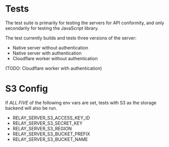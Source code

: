 # Tests

The test suite is primarily for testing the servers for API conformity, and only secondarily for
testing the JavaScript library.

The test currently builds and tests three versions of the server:

- Native server without authentication
- Native server with authentication
- Cloudflare worker without authentication

(TODO: Cloudflare worker with authentication)

# S3 Config

If _ALL FIVE_ of the following env vars are set, tests
with S3 as the storage backend will also be run.

- RELAY_SERVER_S3_ACCESS_KEY_ID
- RELAY_SERVER_S3_SECRET_KEY
- RELAY_SERVER_S3_REGION
- RELAY_SERVER_S3_BUCKET_PREFIX
- RELAY_SERVER_S3_BUCKET_NAME
